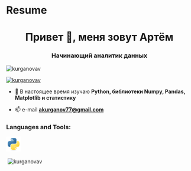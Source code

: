 # Resume
<h1 align="center">Привет 👋, меня зовут Артём</h1>
<h3 align="center">Начинающий аналитик данных</h3>

<p align="left"> <img src="https://komarev.com/ghpvc/?username=kurganovav&label=Profile%20views&color=0e75b6&style=flat" alt="kurganovav" /> </p>

<p align="left"> <a href="https://github.com/ryo-ma/github-profile-trophy"><img src="https://github-profile-trophy.vercel.app/?username=kurganovav" alt="kurganovav" /></a> </p>

- 🌱 В настоящее время изучаю **Python, библиотеки Numpy, Pandas, Matplotlib и статистику**

- 📫 e-mail **akurganov77@gmail.com**


<h3 align="left">Languages and Tools:</h3>
<p align="left"> <a href="https://www.python.org" target="_blank" rel="noreferrer"> <img src="https://raw.githubusercontent.com/devicons/devicon/master/icons/python/python-original.svg" alt="python" width="40" height="40"/> </a> </p>

<p>&nbsp;<img align="center" src="https://github-readme-stats.vercel.app/api?username=kurganovav&show_icons=true&locale=en" alt="kurganovav" /></p>

